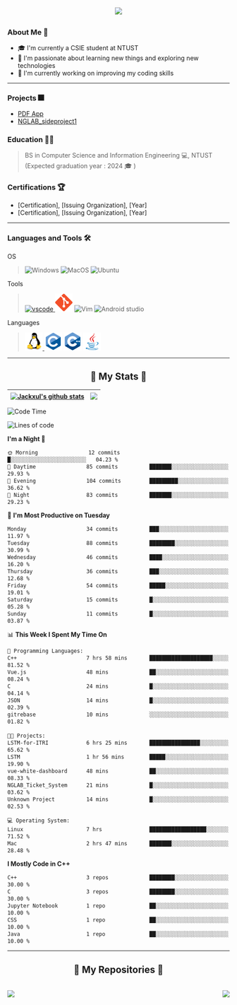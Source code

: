 <h1 align="center">
  <a href="https://git.io/typing-svg">
    <img src="https://readme-typing-svg.herokuapp.com/?lines=Hello,+There!+👋;This+is+Jack+Xul....;Nice+to+meet+you!&center=true&size=30">
  </a>
</h1>

### About Me 🐺
- 🎓 I'm currently a CSIE student at NTUST
- 🌱 I'm passionate about learning new things and exploring new technologies
- 🔭 I'm currently working on improving my coding skills
---

### Projects 🎆
- [PDF App](https://github.com/Jackxul/Android_studio)
- [NGLAB_sideproject1](https://github.com/Jackxul/NGLAB_Ticket_System)



### Education 🧑‍🎓
> BS in Computer Science and Information Engineering 💻, NTUST (Expected graduation year : 2024 🎓 )

### Certifications 🏆
- [Certification], [Issuing Organization], [Year]
- [Certification], [Issuing Organization], [Year]
---
###  Languages and Tools 🛠️

OS
> <img src="https://user-images.githubusercontent.com/25181517/186884150-05e9ff6d-340e-4802-9533-2c3f02363ee3.png" alt="Windows" width="40" height="40" />  <img src="https://user-images.githubusercontent.com/25181517/186884152-ae609cca-8cf1-4175-8d60-1ce1fa078ca2.png" alt="MacOS" width="40" height="40" />  <img src="https://user-images.githubusercontent.com/25181517/186884153-99edc188-e4aa-4c84-91b0-e2df260ebc33.png" alt="Ubuntu" width="40" height="40" />

Tools
> <a href="https://code.visualstudio.com/" target="_blank"> <img src="https://cdn.jsdelivr.net/gh/devicons/devicon/icons/vscode/vscode-original.svg" alt="vscode" width="40" height="40"/> </a> <img src="https://raw.githubusercontent.com/devicons/devicon/master/icons/git/git-original.svg" alt="Git" width="40" height="40"/> <img src="https://user-images.githubusercontent.com/25181517/192108889-232b3431-a585-4b36-a62d-9078bd3641d9.png" alt="Vim" width="40" height="40"/> <img src="https://user-images.githubusercontent.com/25181517/192108895-20dc3343-43e3-4a54-a90e-13a4abbc57b9.png" alt="Android studio" width="40" height="40" />

Languages
> <a href="https://www.linux.org/" target="_blank" rel="noreferrer"> <img src="https://raw.githubusercontent.com/devicons/devicon/master/icons/linux/linux-original.svg" alt="linux" width="40" height="40"/> </a>  <img src="https://raw.githubusercontent.com/devicons/devicon/master/icons/c/c-original.svg" alt="C" width="40" height="40"/> <img src="https://raw.githubusercontent.com/devicons/devicon/master/icons/cplusplus/cplusplus-original.svg" alt="C++" width="40" height="40"/> <img src="https://raw.githubusercontent.com/devicons/devicon/master/icons/java/java-original.svg" alt="Java" width="40" height="40"/>
> 
---

<h2 align="center">🦊 My Stats 🦊</h2>

| <a href="https://github.com/Jackxul?tab=repositories"><img align="center" src="https://github-readme-stats.vercel.app/api?username=Jackxul&show_icons=true&include_all_commits=true&theme=nightowl&hide_border=true" alt="Jackxul's github stats" /></a> | <img align="center" src="https://github-readme-stats.vercel.app/api/top-langs/?username=Jackxul&&hide=SCSS,CSS,EJS,HTML&langs_count=5&layout=compact&theme=blueberry&hide_border=true" /></a> |
| ------------- | ------------- |

<!--START_SECTION:waka-->
![Code Time](http://img.shields.io/badge/Code%20Time-65%20hrs%2026%20mins-blue)

![Lines of code](https://img.shields.io/badge/From%20Hello%20World%20I%27ve%20Written-12.3%20million%20lines%20of%20code-blue)

**I'm a Night 🦉** 

```text
🌞 Morning                12 commits          █░░░░░░░░░░░░░░░░░░░░░░░░   04.23 % 
🌆 Daytime                85 commits          ███████░░░░░░░░░░░░░░░░░░   29.93 % 
🌃 Evening                104 commits         █████████░░░░░░░░░░░░░░░░   36.62 % 
🌙 Night                  83 commits          ███████░░░░░░░░░░░░░░░░░░   29.23 % 
```
📅 **I'm Most Productive on Tuesday** 

```text
Monday                   34 commits          ███░░░░░░░░░░░░░░░░░░░░░░   11.97 % 
Tuesday                  88 commits          ████████░░░░░░░░░░░░░░░░░   30.99 % 
Wednesday                46 commits          ████░░░░░░░░░░░░░░░░░░░░░   16.20 % 
Thursday                 36 commits          ███░░░░░░░░░░░░░░░░░░░░░░   12.68 % 
Friday                   54 commits          █████░░░░░░░░░░░░░░░░░░░░   19.01 % 
Saturday                 15 commits          █░░░░░░░░░░░░░░░░░░░░░░░░   05.28 % 
Sunday                   11 commits          █░░░░░░░░░░░░░░░░░░░░░░░░   03.87 % 
```


📊 **This Week I Spent My Time On** 

```text
💬 Programming Languages: 
C++                      7 hrs 58 mins       ████████████████████░░░░░   81.52 % 
Vue.js                   48 mins             ██░░░░░░░░░░░░░░░░░░░░░░░   08.24 % 
C                        24 mins             █░░░░░░░░░░░░░░░░░░░░░░░░   04.14 % 
JSON                     14 mins             █░░░░░░░░░░░░░░░░░░░░░░░░   02.39 % 
gitrebase                10 mins             ░░░░░░░░░░░░░░░░░░░░░░░░░   01.82 % 

🐱‍💻 Projects: 
LSTM-for-ITRI            6 hrs 25 mins       ████████████████░░░░░░░░░   65.62 % 
LSTM                     1 hr 56 mins        █████░░░░░░░░░░░░░░░░░░░░   19.90 % 
vue-white-dashboard      48 mins             ██░░░░░░░░░░░░░░░░░░░░░░░   08.33 % 
NGLAB_Ticket_System      21 mins             █░░░░░░░░░░░░░░░░░░░░░░░░   03.62 % 
Unknown Project          14 mins             █░░░░░░░░░░░░░░░░░░░░░░░░   02.53 % 

💻 Operating System: 
Linux                    7 hrs               ██████████████████░░░░░░░   71.52 % 
Mac                      2 hrs 47 mins       ███████░░░░░░░░░░░░░░░░░░   28.48 % 
```

**I Mostly Code in C++** 

```text
C++                      3 repos             ████████░░░░░░░░░░░░░░░░░   30.00 % 
C                        3 repos             ████████░░░░░░░░░░░░░░░░░   30.00 % 
Jupyter Notebook         1 repo              ██░░░░░░░░░░░░░░░░░░░░░░░   10.00 % 
CSS                      1 repo              ██░░░░░░░░░░░░░░░░░░░░░░░   10.00 % 
Java                     1 repo              ██░░░░░░░░░░░░░░░░░░░░░░░   10.00 % 
```




<!--END_SECTION:waka-->

---
<h2 align="center">📂 My Repositories 📂</h2>
<br>
<div width="100%" align="center">
  <a align="left" href="https://github.com/Jackxul/NGLAB_Ticket_System" title="NGLAB_Ticket_System"><img align="left" height="115" src="https://github-readme-stats.vercel.app/api/pin/?username=Jackxul&repo=NGLAB_Ticket_System&theme=react&border_color=61dafb&border_radius=10"></a><a align="right" href="https://github.com/Jackxul/Makefile" title="Makefile"><img align="right" height="115" src="https://github-readme-stats.vercel.app/api/pin/?username=Jackxul&repo=Makefile&theme=react&border_color=61dafb&border_radius=10"></a>
</div>
<br/><br/><br/><br/><br/><br/>


<!--
**Jackxul/Jackxul** is a ✨ _special_ ✨ repository because its `README.md` (this file) appears on your GitHub profile.

Here are some ideas to get you started:

- 🔭 I’m currently working on ...
- 🌱 I’m currently learning ...
- 👯 I’m looking to collaborate on ...
- 🤔 I’m looking for help with ...
- 💬 Ask me about ...
- 📫 How to reach me: ...
- 😄 Pronouns: ...
- ⚡ Fun fact: ...
-->
